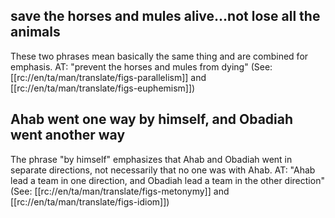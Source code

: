 ## save the horses and mules alive...not lose all the animals ##

These two phrases mean basically the same thing and are combined for emphasis. AT: "prevent the horses and mules from dying" (See: [[rc://en/ta/man/translate/figs-parallelism]] and [[rc://en/ta/man/translate/figs-euphemism]])

## Ahab went one way by himself, and Obadiah went another way ##

The phrase "by himself" emphasizes that Ahab and Obadiah went in separate directions, not necessarily that no one was with Ahab. AT: "Ahab lead a team in one direction, and Obadiah lead a team in the other direction" (See: [[rc://en/ta/man/translate/figs-metonymy]] and [[rc://en/ta/man/translate/figs-idiom]])